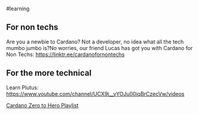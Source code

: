 #learning

## For non techs

Are you a newbie to Cardano? Not a developer, no idea what all the tech mumbo jumbo is?No worries, our friend Lucas has got you with Cardano for Non Techs: https://linktr.ee/cardanofornontechs

## For the more technical

Learn Plutus: https://www.youtube.com/channel/UCX9j__vYOJu00iqBrCzecVw/videos

[Cardano Zero to Hero Playlist](https://www.youtube.com/watch?v=EDyQEUZ0PlY&list=PL6lNCrlMCn7DWxvKRfzWVF4DtVV0T_wFv)
